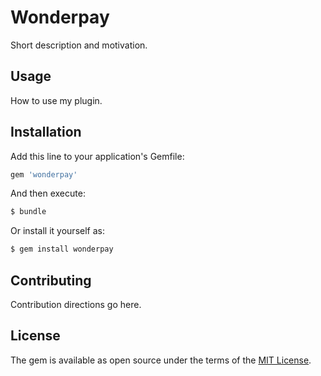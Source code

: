 # Wonderpay
Short description and motivation.

## Usage
How to use my plugin.

## Installation
Add this line to your application's Gemfile:

```ruby
gem 'wonderpay'
```

And then execute:
```bash
$ bundle
```

Or install it yourself as:
```bash
$ gem install wonderpay
```

## Contributing
Contribution directions go here.

## License
The gem is available as open source under the terms of the [MIT License](http://opensource.org/licenses/MIT).
